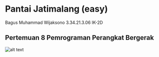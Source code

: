 # Pantai Jatimalang (easy)

Bagus Muhammad Wijaksono
3.34.21.3.06
IK-2D

## Pertemuan 8 Pemrograman Perangkat Bergerak



![alt text](https://user-images.githubusercontent.com/106671990/198316001-22dd630b-903c-4c71-ac82-71c91669601c.png)
